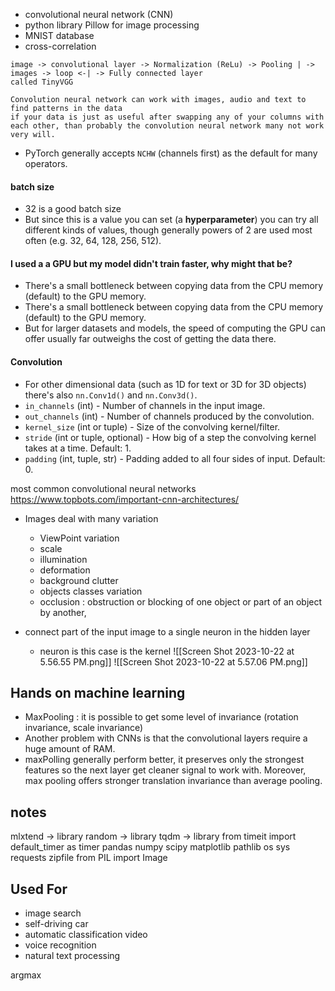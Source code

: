 - convolutional neural network (CNN)
- python library Pillow for image processing
- MNIST database 
- cross-correlation

```
image -> convolutional layer -> Normalization (ReLu) -> Pooling | -> images -> loop <-| -> Fully connected layer 
called TinyVGG

Convolution neural network can work with images, audio and text to find patterns in the data
if your data is just as useful after swapping any of your columns with each other, than probably the convolution neural network many not work very will.
```




- PyTorch generally accepts `NCHW` (channels first) as the default for many operators.

#### batch size
- 32 is a good batch size
- But since this is a value you can set (a **hyperparameter**) you can try all different kinds of values, though generally powers of 2 are used most often (e.g. 32, 64, 128, 256, 512).


#### I used a a GPU but my model didn't train faster, why might that be?

- There's a small bottleneck between copying data from the CPU memory (default) to the GPU memory.
- There's a small bottleneck between copying data from the CPU memory (default) to the GPU memory.
- But for larger datasets and models, the speed of computing the GPU can offer usually far outweighs the cost of getting the data there.


#### Convolution
- For other dimensional data (such as 1D for text or 3D for 3D objects) there's also `nn.Conv1d()` and `nn.Conv3d()`.
- `in_channels` (int) - Number of channels in the input image.
- `out_channels` (int) - Number of channels produced by the convolution.
- `kernel_size` (int or tuple) - Size of the convolving kernel/filter.
- `stride` (int or tuple, optional) - How big of a step the convolving kernel takes at a time. Default: 1.
- `padding` (int, tuple, str) - Padding added to all four sides of input. Default: 0.

most common convolutional neural networks
https://www.topbots.com/important-cnn-architectures/

- Images deal with many variation
	- ViewPoint variation
	- scale
	- illumination
	- deformation
	- background clutter
	- objects classes variation
	- occlusion : obstruction or blocking of one object or part of an object by another,

- connect part of the input image to a single neuron in the hidden layer 
	- neuron is this case is the kernel 
![[Screen Shot 2023-10-22 at 5.56.55 PM.png]]
![[Screen Shot 2023-10-22 at 5.57.06 PM.png]]

## Hands on machine learning

- MaxPooling : it is possible to get some level of invariance (rotation invariance, scale invariance)
- Another problem with CNNs is that the convolutional layers require a huge amount of RAM.
- maxPolling generally perform better, it preserves only the strongest features so the next layer get cleaner signal to work with. Moreover, max pooling offers stronger translation invariance than average pooling.

## notes

mlxtend -> library
random -> library
tqdm -> library
from timeit import default_timer as timer
pandas
numpy
scipy
matplotlib
pathlib
os
sys
requests
zipfile
from PIL import Image

## Used For

- image search
- self-driving car
- automatic classification video
- voice recognition
- natural text processing 

argmax
